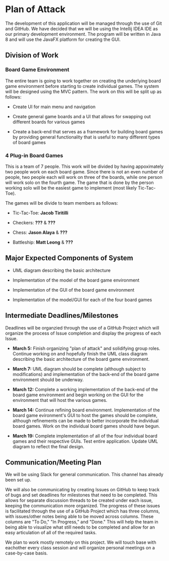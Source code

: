 # Plan of Attack

The development of this application will be managed through the use of Git and GitHub. We have decided that we will be using the Intellij IDEA IDE as our primary development environment. The program will be written in Java 8 and will use the JavaFX platform for creating the GUI.

## Division of Work

### Board Game Environment

The entire team is going to work together on creating the underlying board game environment before starting to create individual games. The system will be designed using the MVC pattern. The work on this will be split up as follows:

- Create UI for main menu and navigation

- Create general game boards and a UI that allows for swapping out different boards for various games

- Create a back-end that serves as a framework for building board games by providing general functionality that is useful to many different types of board games

### 4 Plug-in Board Games

This is a team of 7 people. This work will be divided by having appoximately two people work on each board game. Since there is not an even number of people, two people each will work on three of the boards, while one person will work solo on the fourth game. The game that is done by the person working solo will be the easiest game to implement (most likely Tic-Tac-Toe).

The games will be divide to team members as follows:

- Tic-Tac-Toe: **Jacob Tiritilli**

- Checkers: **???** & **???**

- Chess: **Jason Alaya** & **???**

- Battleship: **Matt Leong** & **???**


## Major Expected Components of System

- UML diagram describing the basic architecture

- Implementation of the model of the board game environment

- Implementation of the GUI of the board game environment

- Implementation of the model/GUI for each of the four board games


## Intermediate Deadlines/Milestones

Deadlines will be organzied through the use of a GitHub Project which will organize the process of Issue completion and display the progress of each Issue.

- **March 5:** Finish organizing "plan of attack" and solidifying group roles. Continue working on and hopefully finish the UML class diagram describing the basic architecture of the board game environment.

- **March 7:** UML diagram should be complete (although subject to modifications) and implementation of the back-end of the board game environment should be underway.

- **March 12:** Complete a working implementation of the back-end of the board game environment and begin working on the GUI for the environment that will host the various games.

- **March 14:** Continue refining board environment. Implementation of the board game evironment's GUI to host the games should be complete, although refinements can be made to better incorporate the individual board games. Work on the individual board games should have begun.

- **March 19:** Complete implementation of all of the four individual board games and their respective GUIs. Test entire application. Update UML diagram to reflect the final design.


## Communication/Meeting Plan

We will be using Slack for general communication. This channel has already been set up.

We will also be communicating by creating Issues on GitHub to keep track of bugs and set deadlines for milestones that need to be completed. This allows for separate discussion threads to be created under each issue, keeping the communication more organized. The progress of these issues is facilitated through the use of a GitHub Project which has three columns, with issues/other notes being able to be moved across columns. These columns are "To Do," "In Progress," and "Done." This will help the team in being able to visualize what still needs to be completed and allow for an easy articulation of all of the required tasks.

We plan to work mostly remotely on this project. We will touch base with eachother every class session and will organize personal meetings on a case-by-case basis.
